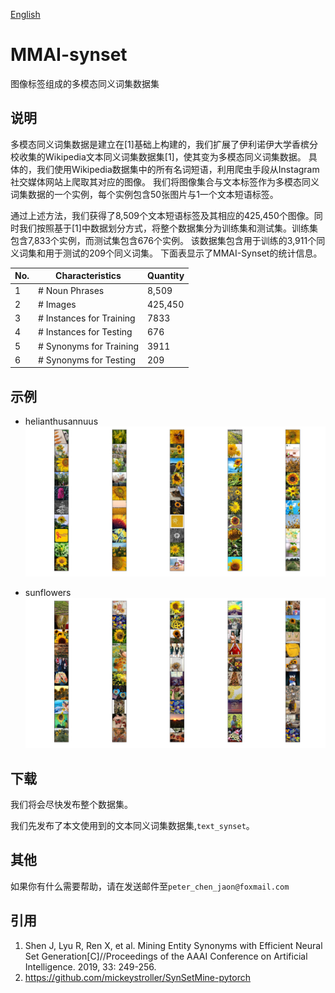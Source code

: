 [English](README_en.md)
# MMAI-synset

图像标签组成的多模态同义词集数据集

## 说明

多模态同义词集数据是建立在[1]基础上构建的，我们扩展了伊利诺伊大学香槟分校收集的Wikipedia文本同义词集数据集[1]，使其变为多模态同义词集数据。 具体的，我们使用Wikipedia数据集中的所有名词短语，利用爬虫手段从Instagram社交媒体网站上爬取其对应的图像。 我们将图像集合与文本标签作为多模态同义词集数据的一个实例，每个实例包含50张图片与1一个文本短语标签。 

通过上述方法，我们获得了8,509个文本短语标签及其相应的425,450个图像。同时我们按照基于[1]中数据划分方式，将整个数据集分为训练集和测试集。训练集包含7,833个实例，而测试集包含676个实例。 该数据集包含用于训练的3,911个同义词集和用于测试的209个同义词集。 下面表显示了MMAI-Synset的统计信息。


No.| Characteristics |Quantity
---|---|---
1 | # Noun Phrases| 8,509
2 | # Images| 425,450
3 | # Instances for Training| 7833
4 | # Instances for Testing | 676
5 | # Synonyms for Training |3911
6 | # Synonyms for Testing |209


## 示例
- helianthusannuus
![](./src/helianthusannuus.jpg)

- sunflowers
![](./src/sunflowers.jpg)

## 下载
我们将会尽快发布整个数据集。

我们先发布了本文使用到的文本同义词集数据集,`text_synset`。

## 其他
如果你有什么需要帮助，请在发送邮件至`peter_chen_jaon@foxmail.com`

## 引用
1. Shen J, Lyu R, Ren X, et al. Mining Entity Synonyms with Efficient Neural Set Generation[C]//Proceedings of the AAAI Conference on Artificial Intelligence. 2019, 33: 249-256.
2. https://github.com/mickeystroller/SynSetMine-pytorch

